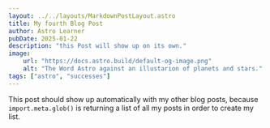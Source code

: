 ```yaml
---
layout: ../../layouts/MarkdownPostLayout.astro
title: My fourth Blog Post
author: Astro Learner
pubDate: 2025-01-22
description: "this Post will show up on its own."
image:
    url: "https://docs.astro.build/default-og-image.png"
    alt: "The Word Astro against an illustarion of planets and stars."
tags: ["astro", "successes"]
---
```


This post should show up automatically with my other blog posts, because `import.meta.glob()` is returning a list of all my posts in order to create my list.
